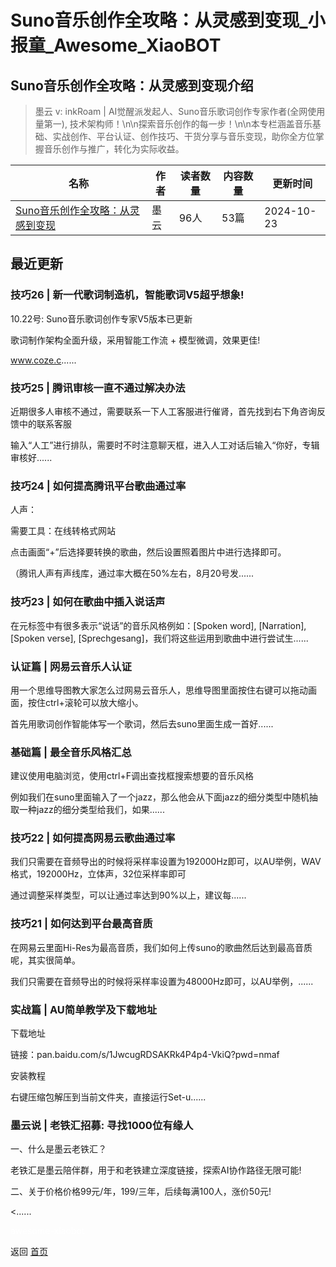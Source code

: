 # Suno音乐创作全攻略：从灵感到变现_小报童_Awesome_XiaoBOT

## Suno音乐创作全攻略：从灵感到变现介绍
> 墨云 v: inkRoam | AI觉醒派发起人、Suno音乐歌词创作专家作者(全网使用量第一), 技术架构师！\n\n探索音乐创作的每一步！\n\n本专栏涵盖音乐基础、实战创作、平台认证、创作技巧、干货分享与音乐变现，助你全方位掌握音乐创作与推广，转化为实际收益。  
  


|名称|作者|读者数量|内容数量|更新时间|
|---|---|---|---|---|
|[Suno音乐创作全攻略：从灵感到变现](https://xiaobot.net/p/inkRoam?refer=0b133df9-27dc-423b-8101-639049001c13)|墨云|96人|53篇|2024-10-23|

## 最近更新
### 技巧26 | 新一代歌词制造机，智能歌词V5超乎想象!

10.22号: Suno音乐歌词创作专家V5版本已更新

歌词制作架构全面升级，采用智能工作流 + 模型微调，效果更佳!

www.coze.c......

### 技巧25 | 腾讯审核一直不通过解决办法

近期很多人审核不通过，需要联系一下人工客服进行催肾，首先找到右下角咨询反馈中的联系客服

输入“人工”进行排队，需要时不时注意聊天框，进入人工对话后输入“你好，专辑审核好......

### 技巧24 | 如何提高腾讯平台歌曲通过率

人声：

需要工具：在线转格式网站

点击画面“+”后选择要转换的歌曲，然后设置照着图片中进行选择即可。

（腾讯人声有声线库，通过率大概在50%左右，8月20号发......

### 技巧23 | 如何在歌曲中插入说话声

在元标签中有很多表示“说话”的音乐风格例如：[Spoken word], [Narration], [Spoken verse],
[Sprechgesang]，我们将这些运用到歌曲中进行尝试生......

### 认证篇 | 网易云音乐人认证

用一个思维导图教大家怎么过网易云音乐人，思维导图里面按住右键可以拖动画面，按住ctrl+滚轮可以放大缩小。

首先用歌词创作智能体写一个歌词，然后去suno里面生成一首好......

### 基础篇 | 最全音乐风格汇总

建议使用电脑浏览，使用ctrl+F调出查找框搜索想要的音乐风格

例如我们在suno里面输入了一个jazz，那么他会从下面jazz的细分类型中随机抽取一种jazz的细分类型给我们，如果......

### 技巧22 | 如何提高网易云歌曲通过率

我们只需要在音频导出的时候将采样率设置为192000Hz即可，以AU举例，WAV格式，192000Hz，立体声，32位采样率即可

通过调整采样类型，可以让通过率达到90%以上，建议每......

### 技巧21 | 如何达到平台最高音质

在网易云里面Hi-Res为最高音质，我们如何上传suno的歌曲然后达到最高音质呢，其实很简单。

我们只需要在音频导出的时候将采样率设置为48000Hz即可，以AU举例，......

### 实战篇 | AU简单教学及下载地址

下载地址

链接：pan.baidu.com/s/1JwcugRDSAKRk4P4p4-VkiQ?pwd=nmaf

安装教程

右键压缩包解压到当前文件夹，直接运行Set-u......

### 墨云说 | 老铁汇招募: 寻找1000位有缘人

一、什么是墨云老铁汇？

老铁汇是墨云陪伴群，用于和老铁建立深度链接，探索AI协作路径无限可能!

二、关于价格价格99元/年，199/三年，后续每满100人，涨价50元!

<......


<a href="https://github.com/Reno9527/awesome-xiaobot" style="color: white; text-decoration: none;">awesome-xiaobot</a>

返回 [首页](../README.md)

